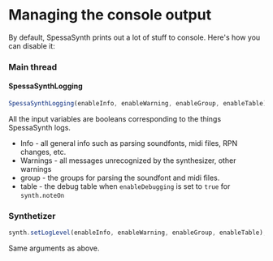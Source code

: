 # Managing the console output

By default, SpessaSynth prints out a lot of stuff to console.
Here's how you can disable it:

### Main thread

#### SpessaSynthLogging

```js
SpessaSynthLogging(enableInfo, enableWarning, enableGroup, enableTable);
```

All the input variables are booleans corresponding to the things SpessaSynth logs.

- Info - all general info such as parsing soundfonts, midi files, RPN changes, etc.
- Warnings - all messages unrecognized by the synthesizer, other warnings
- group - the groups for parsing the soundfont and midi files.
- table - the debug table when `enableDebugging` is set to `true` for `synth.noteOn`

### Synthetizer

```js
synth.setLogLevel(enableInfo, enableWarning, enableGroup, enableTable);
```

Same arguments as above.
